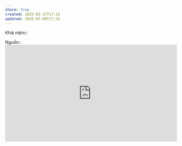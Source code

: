 ```yaml
---
share: true
created: 2025-03-27T17:13
updated: 2025-07-09T17:32
---
```

Khái niệm:: 

Nguồn:: <iframe width="560" height="315" src="https://www.youtube.com/embed/ig_qpNfXHIU?si=RVGluAZQE7Jqw02w" title="YouTube video player" frameborder="0" allow="accelerometer; autoplay; clipboard-write; encrypted-media; gyroscope; picture-in-picture; web-share" referrerpolicy="strict-origin-when-cross-origin" allowfullscreen></iframe>
